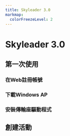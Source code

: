 ```yaml
---
title: Skyleader 3.0
markmap:
  colorFreezeLevel: 2
---
```


# Skyleader 3.0

## 第一次使用

### 在Web註冊帳號
### 下載Windows AP
### 安裝傳輸座驅動程式

## 創建活動
